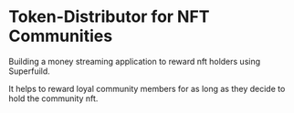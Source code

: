 # Token-Distributor for NFT Communities

Building a money streaming application to reward nft holders using Superfuild.

It helps to reward loyal community members for as long as they decide to hold the community nft.
